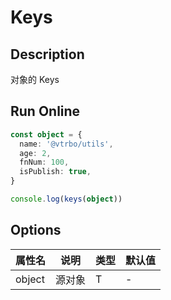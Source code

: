 # Keys

## Description
对象的 Keys

## Run Online

<RunCode :dependency="`
function keys<T extends object>(object: T): (keyof T)[] {
  return Object.keys(object) as (keyof T)[]
}`">

```ts
const object = {
  name: '@vtrbo/utils',
  age: 2,
  fnNum: 100,
  isPublish: true,
}

console.log(keys(object))
```

</RunCode>

## Options

<div class="utils-table">

| 属性名 | 说明 | 类型 | 默认值 |
| --- | --- | --- | --- |
| object | 源对象 | T | - |

</div>